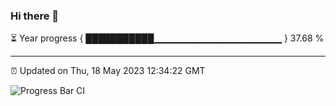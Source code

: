 ### Hi there 👋

⏳ Year progress { ███████████▁▁▁▁▁▁▁▁▁▁▁▁▁▁▁▁▁▁▁ } 37.68 %

---

⏰ Updated on Thu, 18 May 2023 12:34:22 GMT

![Progress Bar CI](https://github.com/ZhaoGui/ZhaoGui/workflows/Progress%20Bar%20CI/badge.svg)
